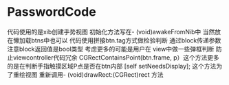 # PasswordCode
代码使用的是xib创建手势视图 初始化方法写在- (void)awakeFromNib中 当然放在懒加载btns中也可以 
代码使用拼接btn.tag方式做检验判断 通过block传递参数 注意block返回值是bool类型 考虑更多的可能是用户在 view中做一些弹框判断 防止viewcontroller代码冗余
CGRectContainsPoint(btn.frame, p）这个方法更多的是在判断手指触摸区域P点是否在btn内部
[self setNeedsDisplay]; 这个方法为了重绘视图 重新调用- (void)drawRect:(CGRect)rect 方法

